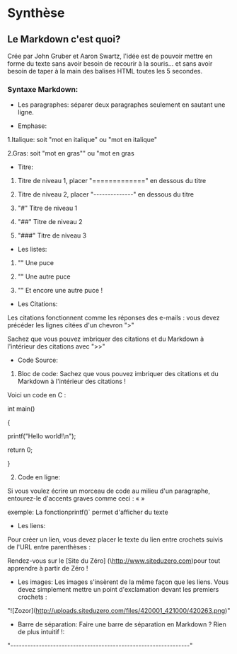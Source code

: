 # Synthèse 

## Le Markdown c'est quoi? 

Crée par John Gruber et Aaron Swartz, l'idée est de pouvoir mettre en forme du texte sans avoir besoin de recourir à la souris… et sans avoir besoin de taper à la main des balises HTML toutes les 5 secondes. 

### Syntaxe Markdown: 

* Les paragraphes: séparer deux paragraphes seulement en sautant une ligne.

* Emphase: 

1.Italique: soit "mot en italique" ou "mot en italique" 

2.Gras: soit "mot en gras"" ou "mot en gras 

* Titre: 

1. Titre de niveau 1, placer "=============" en dessous du titre 

2. Titre de niveau 2, placer "--------------" en dessous du titre 

3. "#" Titre de niveau 1 

4. "##" Titre de niveau 2 

5. "###" Titre de niveau 3 

* Les listes: 

1. "" Une puce 

2. "" Une autre puce 

3. "" Et encore une autre puce ! 

* Les Citations: 

Les citations fonctionnent comme les réponses des e-mails : vous devez précéder les lignes citées d'un chevron ">" 

Sachez que vous pouvez imbriquer des citations et du Markdown à l'intérieur des citations avec ">>" 

* Code Source: 

1. Bloc de code: Sachez que vous pouvez imbriquer des citations et du Markdown à l'intérieur des citations ! 

Voici un code en C : 

int main()

{ 

printf("Hello world!\n"); 

return 0; 

} 

2. Code en ligne: 

Si vous voulez écrire un morceau de code au milieu d'un paragraphe, entourez-le d'accents graves comme ceci : « »

exemple: La fonctionprintf()` permet d'afficher du texte 

* Les liens: 

Pour créer un lien, vous devez placer le texte du lien entre crochets suivis de l'URL entre parenthèses : 

Rendez-vous sur le [Site du Zéro] (\http://www.siteduzero.com)pour tout apprendre à partir de Zéro ! 

* Les images: Les images s'insèrent de la même façon que les liens. Vous devez simplement mettre un point d'exclamation devant les premiers crochets : 

"\![Zozor]\(http://uploads.siteduzero.com/files/420001_421000/420263.png)" 

* Barre de séparation: Faire une barre de séparation en Markdown ? Rien de plus intuitif !: 

"---------------------------------------------------------------"
